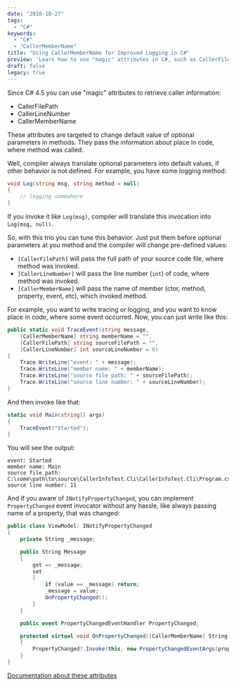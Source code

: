 ```yaml
---
date: "2018-10-27"
tags:
  - "C#"
keywords:
  - "C#"
  - "CallerMemberName"
title: "Using CallerMemberName for Improved Logging in C#"
preview: 'Learn how to use "magic" attributes in C#, such as CallerFilePath, CallerLineNumber, and CallerMemberName, to retrieve caller information and improve logging functionality.'
draft: false
legacy: true
---
```


Since C# 4.5 you can use "magic" attributes to retrieve caller information:

- CallerFilePath
- CallerLineNumber
- CallerMemberName

These attributes are targeted to change default value of optional parameters in methods. They pass the information about place in code, where method was called.

Well, compiler always translate optional parameters into default values, if other behavior is not defined.
For example, you have some logging method:

```csharp
void Log(string msg, string method = null)
{
    // logging somewhere
}
```

If you invoke it like `Log(msg)`, compiler will translate this invocation into `Log(msg, null)`.

So, with this trio you can tune this behavior. Just put them before optional parameters at you method and the compiler will change pre-defined values:

- `[CallerFilePath]` will pass the full path of your source code file, where method was invoked.
- `[CallerLineNumber]` will pass the line number (`int`) of code, where method was invoked.
- `[CallerMemberName]` will pass the name of member (ctor, method, property, event, etc), which invoked method.

For example, you want to write tracing or logging, and you want to know place in code, where some event occurred.
Now, you can just write like this:

```csharp
public static void TraceEvent(string message,
    [CallerMemberName] string memberName = "",
    [CallerFilePath] string sourceFilePath = "",
    [CallerLineNumber] int sourceLineNumber = 0)
{
    Trace.WriteLine("event: " + message);
    Trace.WriteLine("member name: " + memberName);
    Trace.WriteLine("source file path: " + sourceFilePath);
    Trace.WriteLine("source line number: " + sourceLineNumber);
}
```

And then invoke like that:

```csharp
static void Main(string[] args)
{
    TraceEvent("Started");
}
```

You will see the output:

```
event: Started
member name: Main
source file path: C:\some\path\to\source\CallerInfoTest.Cli\CallerInfoTest.Cli\Program.cs
source line number: 11
```

And if you aware of `INotifyPropertyChanged`, you can implement `PropertyChanged`
event invocator without any hassle, like always passing name of a property, that was changed:

```csharp
public class ViewModel: INotifyPropertyChanged
{
    private String _message;

    public String Message
    {
        get => _message;
        set
        {
            if (value == _message) return;
            _message = value;
            OnPropertyChanged();
        }
    }

    public event PropertyChangedEventHandler PropertyChanged;

    protected virtual void OnPropertyChanged([CallerMemberName] String propertyName = null)
    {
        PropertyChanged?.Invoke(this, new PropertyChangedEventArgs(propertyName));
    }
}
```

[Documentation about these attributes](https://docs.microsoft.com/ru-ru/dotnet/csharp/programming-guide/concepts/caller-information)

